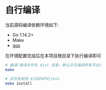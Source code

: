 # 自行编译

当前源码编译依赖环境如下:

- Go 1.14.2+
- Make
- [gox](https://github.com/mitchellh/gox)

在环境配置完成后在本项目根目录下执行编译即可

``` sh
# 编译(编译文件在 dist 目录，默认交叉编译所有平台)
make

# 仅仅安装到 ${GOPATH}/bin
make install
```

